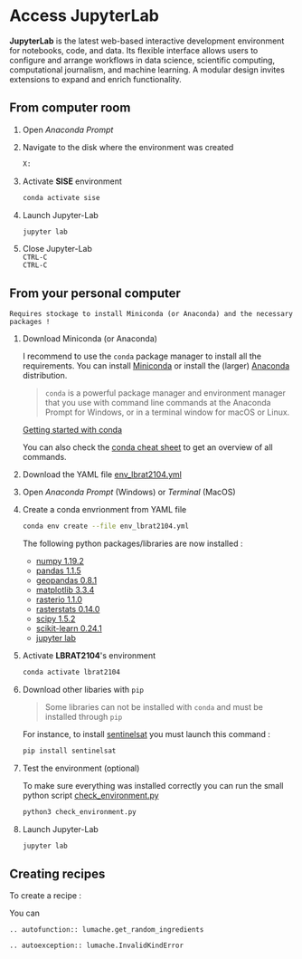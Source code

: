 # Access JupyterLab

**JupyterLab** is the latest web-based interactive development environment for notebooks, code, and data. Its flexible interface allows users to configure and arrange workflows in data science, scientific computing, computational journalism, and machine learning. A modular design invites extensions to expand and enrich functionality.

## From computer room

1. Open *Anaconda Prompt*

2. Navigate to the disk where the environment was created
    ```sh
    X:
    ```

3. Activate **SISE** environment
    ```sh
    conda activate sise
    ```

4. Launch Jupyter-Lab
    ```sh
    jupyter lab
    ```

5. Close Jupyter-Lab  
    `CTRL-C`  
    `CTRL-C`


## From your personal computer

```{warning}
Requires stockage to install Miniconda (or Anaconda) and the necessary packages !
```

1. Download Miniconda (or Anaconda)  

    I recommend to use the `conda` package manager to install all the requirements. You can install [Miniconda](https://docs.conda.io/en/latest/miniconda.html) or install the (larger) [Anaconda](https://www.anaconda.com/products/individual) distribution.

    > `conda` is a powerful package manager and environment manager that you use with command line commands at the Anaconda Prompt for Windows, or in a terminal window for macOS or Linux.

    [Getting started with conda](https://conda.io/projects/conda/en/latest/user-guide/getting-started.html)

    You can also check the [conda cheat sheet](../cheat_sheets/conda_cheat_sheet.pdf) to get an overview of all commands.

2. Download the YAML file [env_lbrat2104.yml](../installation/env_lbrat2104.yml)

3. Open *Anaconda Prompt* (Windows) or *Terminal* (MacOS)

4. Create a conda envrionment from YAML file
    ```sh
    conda env create --file env_lbrat2104.yml
    ```

    The following python packages/libraries are now installed :
    - [numpy 1.19.2](https://numpy.org)
    - [pandas 1.1.5](https://pandas.pydata.org)
    - [geopandas 0.8.1](https://geopandas.org/)
    - [matplotlib 3.3.4](https://matplotlib.org)
    - [rasterio 1.1.0](https://rasterio.readthedocs.io/en/latest/intro.html)
    - [rasterstats 0.14.0](https://pythonhosted.org/rasterstats/)
    - [scipy 1.5.2](https://www.scipy.org/about.html)
    - [scikit-learn 0.24.1](https://scikit-learn.org/stable/)
    - [jupyter lab](http://jupyter.org)


5. Activate **LBRAT2104**'s environment
    ```sh
    conda activate lbrat2104
    ```

6. Download other libaries with `pip`

    > Some libraries can not be installed with `conda` and must be installed through `pip`

    For instance, to install [sentinelsat](https://sentinelsat.readthedocs.io/en/stable/index.html) you must launch this command :

    ```sh
    pip install sentinelsat
    ```

7. Test the environment (optional)

    To make sure everything was installed correctly you can run the small python script [check_environment.py](../installation/check_environment.py)

    ```sh
    python3 check_environment.py
    ```

8. Launch Jupyter-Lab
    ```sh
    jupyter lab
    ```

## Creating recipes

To create a recipe :

You can 

```{eval-rst}
.. autofunction:: lumache.get_random_ingredients
```

```{eval-rst}
.. autoexception:: lumache.InvalidKindError
```